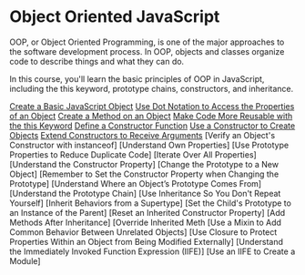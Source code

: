 # Object Oriented JavaScript

OOP, or Object Oriented Programming, is one of the major approaches to the software development process. In OOP, objects and classes organize code to describe things and what they can do.

In this course, you'll learn the basic principles of OOP in JavaScript, including the this keyword, prototype chains, constructors, and inheritance.

[Create a Basic JavaScript Object](./basic_object.js)
[Use Dot Notation to Access the Properties of an Object](./dotnot_to_acces.js)
[Create a Method on an Object](./create_method_on_object.js)
[Make Code More Reusable with the this Keyword](./more_reusable.js)
[Define a Constructor Function](./constructor_function.js)
[Use a Constructor to Create Objects](./constructor_to_create.org)
[Extend Constructors to Receive Arguments](./extend_constructors.org)
[Verify an Object's Constructor with instanceof]
[Understand Own Properties]
[Use Prototype Properties to Reduce Duplicate Code]
[Iterate Over All Properties]
[Understand the Constructor Property]
[Change the Prototype to a New Object]
[Remember to Set the Constructor Property when Changing the Prototype]
[Understand Where an Object’s Prototype Comes From]
[Understand the Prototype Chain]
[Use Inheritance So You Don't Repeat Yourself]
[Inherit Behaviors from a Supertype]
[Set the Child's Prototype to an Instance of the Parent]
[Reset an Inherited Constructor Property]
[Add Methods After Inheritance]
[Override Inherited Meth
[Use a Mixin to Add Common Behavior Between Unrelated Objects]
[Use Closure to Protect Properties Within an Object from Being Modified Externally]
[Understand the Immediately Invoked Function Expression (IIFE)]
[Use an IIFE to Create a Module]
